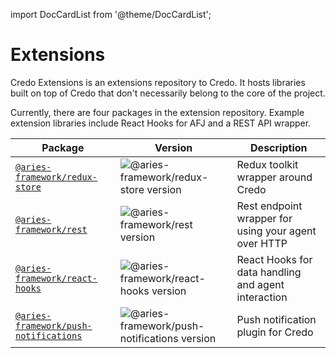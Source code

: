 import DocCardList from '@theme/DocCardList';

# Extensions

Credo Extensions is an extensions repository to Credo. It hosts libraries built on top of Credo that don't necessarily belong to the core of the project.

Currently, there are four packages in the extension repository. Example extension libraries include React Hooks for AFJ and a REST API wrapper.

| Package                                                                                                    | Version                                                                                                          | Description                                             |
| ---------------------------------------------------------------------------------------------------------- | ---------------------------------------------------------------------------------------------------------------- | ------------------------------------------------------- |
| [`@aries-framework/redux-store`](https://www.npmjs.com/package/@aries-framework/redux-store)               | ![@aries-framework/redux-store version](https://img.shields.io/npm/v/@aries-framework/redux-store)               | Redux toolkit wrapper around Credo |
| [`@aries-framework/rest`](https://www.npmjs.com/package/@aries-framework/rest)                             | ![@aries-framework/rest version](https://img.shields.io/npm/v/@aries-framework/rest)                             | Rest endpoint wrapper for using your agent over HTTP    |
| [`@aries-framework/react-hooks`](https://www.npmjs.com/package/@aries-framework/react-hooks)               | ![@aries-framework/react-hooks version](https://img.shields.io/npm/v/@aries-framework/react-hooks)               | React Hooks for data handling and agent interaction     |
| [`@aries-framework/push-notifications`](https://www.npmjs.com/package/@aries-framework/push-notifications) | ![@aries-framework/push-notifications version](https://img.shields.io/npm/v/@aries-framework/push-notifications) | Push notification plugin for Credo |

<DocCardList />
